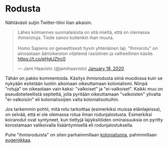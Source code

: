 # Rodusta

Nähtävästi suljin Twitter-tilini liian aikaisin.

<blockquote class="twitter-tweet"><p lang="fi" dir="ltr">Lähes kolmannes suomalaisista on sitä mieltä, että on olemassa ihmisrotuja. Tiede sanoo kuitenkin ihan muuta.<br><br>Homo Sapiens on geneettisesti hyvin yhtenäinen laji. &quot;Ihmisrotu&quot; on ainoastaan äärioikeiston viljelemä rasistinen ja valheellinen käsite. <a href="https://t.co/eHgtJZtrc0">https://t.co/eHgtJZtrc0</a></p>&mdash; Jami Haavisto (@jamihaavisto) <a href="https://twitter.com/jamihaavisto/status/1218498665385545729?ref_src=twsrc%5Etfw">January 18, 2020</a></blockquote> <script async src="https://platform.twitter.com/widgets.js" charset="utf-8"></script>

Tähän on pakko kommentoida. Käsitys ihmisrodusta siinä muodossa kuin se nykyään 
esitetään luotiin aikoinaan oikeuttamaan kolonialismi. Niinpä "rotuja" on oikeastaan
vain kaksi: "valkoiset" ja "ei-valkoiset". Kaikki muu on pseudotieteellistä sepitettä,
jolla pyritään oikeuttamaan "valkoisten" ylivalta "ei-valkoisiin" eli kolonialisoijien
valta kolonialisoituihin.

Jos tarkemmin pohtii, mitä rotu tarkoittaa (esimerkiksi muissa eläinlajeissa),
on selvää, että ei ole olemassa rotua ilman rodunjalostusta. Esimerkiksi 
koirarodut ovat syntyneet, kun tiettyjä lajiyksilöiden ominaisuuksia on
pyritty korostamaan valikoivalla lisääntymisellä eli rodunjalostuksella.

Puhe "ihmisroduista" on siten parhaimmillaan [kolonialismia](https://tieteentermipankki.fi/wiki/Historia:kolonialismi),
pahimmillaan [eugeniikkaa](https://tieteentermipankki.fi/wiki/El%C3%A4intiede:eugeniikka).